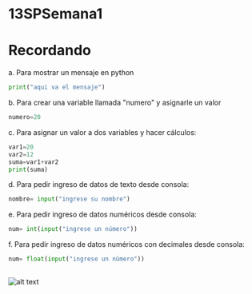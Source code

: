 # 13SPSemana1
# Recordando 

a. Para mostrar un mensaje en python
```python
print("aqui va el mensaje")
``` 
b. Para crear una variable llamada "numero" y asignarle un valor
```python
numero=20
```
c. Para asignar un valor a dos variables y hacer cálculos:
```python
var1=20
var2=12
suma=var1+var2
print(suma)
```
d. Para pedir ingreso de datos de texto desde consola:
```python
nombre= input("ingrese su nombre")
```
e. Para pedir ingreso de datos numéricos desde consola:
```python
num= int(input("ingrese un número"))
```
f. Para pedir ingreso de datos numéricos con decimales desde consola:
```python
num= float(input("ingrese un número"))
```

##
  ![alt text](logosp.png)
